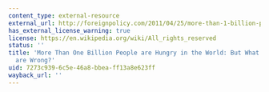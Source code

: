 ```yaml
---
content_type: external-resource
external_url: http://foreignpolicy.com/2011/04/25/more-than-1-billion-people-are-hungry-in-the-world/
has_external_license_warning: true
license: https://en.wikipedia.org/wiki/All_rights_reserved
status: ''
title: 'More Than One Billion People are Hungry in the World: But What if the Experts
  are Wrong?'
uid: 7273c939-6c5e-46a8-bbea-ff13a8e623ff
wayback_url: ''
---
```

